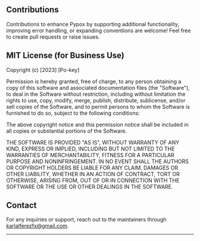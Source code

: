 ## Contributions

Contributions to enhance Pypox by supporting additional functionality, improving error handling, or expanding conventions are welcome! Feel free to create pull requests or raise issues.

## MIT License (for Business Use)

Copyright (c) [2023] [Po-key]

Permission is hereby granted, free of charge, to any person obtaining a copy of this software and associated documentation files (the "Software"), to deal in the Software without restriction, including without limitation the rights to use, copy, modify, merge, publish, distribute, sublicense, and/or sell copies of the Software, and to permit persons to whom the Software is furnished to do so, subject to the following conditions:

The above copyright notice and this permission notice shall be included in all copies or substantial portions of the Software.

THE SOFTWARE IS PROVIDED "AS IS", WITHOUT WARRANTY OF ANY KIND, EXPRESS OR IMPLIED, INCLUDING BUT NOT LIMITED TO THE WARRANTIES OF MERCHANTABILITY, FITNESS FOR A PARTICULAR PURPOSE AND NONINFRINGEMENT. IN NO EVENT SHALL THE AUTHORS OR COPYRIGHT HOLDERS BE LIABLE FOR ANY CLAIM, DAMAGES OR OTHER LIABILITY, WHETHER IN AN ACTION OF CONTRACT, TORT OR OTHERWISE, ARISING FROM, OUT OF OR IN CONNECTION WITH THE SOFTWARE OR THE USE OR OTHER DEALINGS IN THE SOFTWARE.

## Contact

For any inquiries or support, reach out to the maintainers through [karlalferezfx@gmail.com](mailto:karlalferezfx@gmail.com?subject=ResponsePypox).

---
